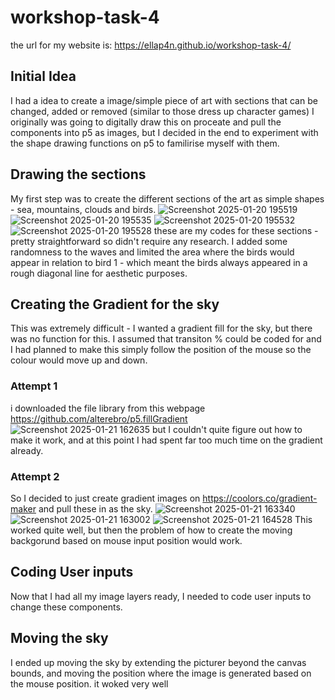 # workshop-task-4
the url for my website is: https://ellap4n.github.io/workshop-task-4/

## Initial Idea
I had a idea to create a image/simple piece of art with sections that can be changed, added or removed (similar to those dress up character games)
I originally was going to digitally draw this on proceate and pull the components into p5 as images, but I decided in the end to experiment with the shape drawing functions on p5 to familirise myself with them. 

## Drawing the sections 
My first step was to create the different sections of the art as simple shapes - sea, mountains, clouds and birds. 
![Screenshot 2025-01-20 195519](https://github.com/user-attachments/assets/0f4c6cf3-6d75-4db3-b7e7-120cc349cbc1)
![Screenshot 2025-01-20 195535](https://github.com/user-attachments/assets/ce617ae6-6d5d-4c07-9d5c-edd450ee2cce)
![Screenshot 2025-01-20 195532](https://github.com/user-attachments/assets/ecba61b1-ba36-4961-a0cb-39189d6d6b80)
![Screenshot 2025-01-20 195528](https://github.com/user-attachments/assets/ccededf8-a06a-4903-85b4-6fe3f9457fb1)
these are my codes for these sections - pretty straightforward so didn't require any research.
I added some randomness to the waves and limited the area where the birds would appear in relation to bird 1 - which meant the birds always appeared in a rough diagonal line for aesthetic purposes. 

## Creating the Gradient for the sky
This was extremely difficult - I wanted a gradient fill for the sky, but there was no function for this. 
I assumed that transiton % could be coded for and I had planned to make this simply follow the position of the mouse so the colour would move up and down. 
### Attempt 1 
i downloaded the file library from this webpage https://github.com/alterebro/p5.fillGradient 
![Screenshot 2025-01-21 162635](https://github.com/user-attachments/assets/a655b253-224a-4e00-a479-941d5fdb14eb)
but I couldn't quite figure out how to make it work, and at this point I had spent far too much time on the gradient already. 
### Attempt 2 
So I decided to just create gradient images on https://coolors.co/gradient-maker and pull these in as the sky. 
![Screenshot 2025-01-21 163340](https://github.com/user-attachments/assets/9b0a013e-6711-4394-96ee-2afb88da99f4)
![Screenshot 2025-01-21 163002](https://github.com/user-attachments/assets/431abe01-6801-4604-b733-d4fa54548c57)
![Screenshot 2025-01-21 164528](https://github.com/user-attachments/assets/ccb5ee28-3ebb-4882-8b3b-38b5a1d50df6)
This worked quite well, but then the problem of how to create the moving backgorund based on mouse input position would work. 
## Coding User inputs 
Now that I had all my image layers ready, I needed to code user inputs to change these components. 

## Moving the sky
I ended up moving the sky by extending the picturer beyond the canvas bounds, and moving the position where the image is generated based on the mouse position. it woked very well
